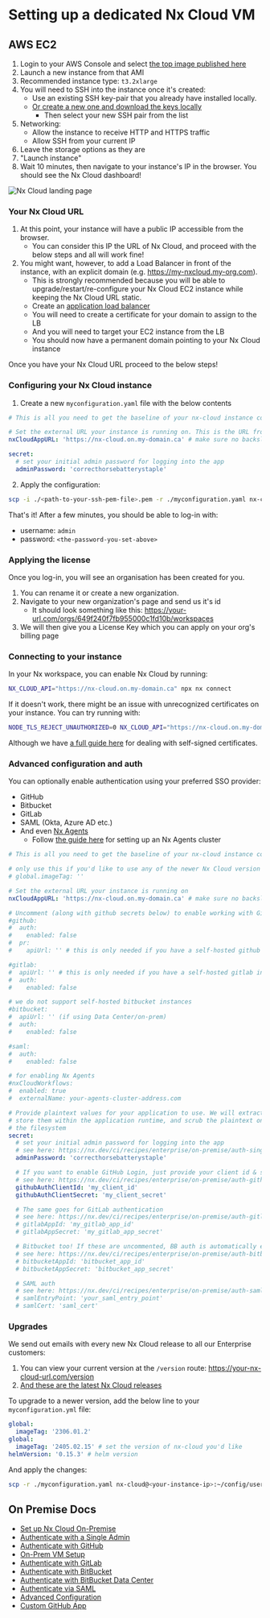 # Setting up a dedicated Nx Cloud VM

## AWS EC2

1. Login to your AWS Console and select [the top image published here](https://console.aws.amazon.com/ec2/v2/home?home#Images:visibility=public-images;imageName=nx-cloud;owner=623002322076;sort=desc:imageName)
2. Launch a new instance from that AMI
3. Recommended instance type: `t3.2xlarge`
4. You will need to SSH into the instance once it's created:
   - Use an existing SSH key-pair that you already have installed locally.
   - [Or create a new one and download the keys locally](https://docs.aws.amazon.com/AWSEC2/latest/UserGuide/ec2-key-pairs.html?icmpid=docs_ec2_console#having-ec2-create-your-key-pair)
     - Then select your new SSH pair from the list
5. Networking:
   - Allow the instance to receive HTTP and HTTPS traffic
   - Allow SSH from your current IP
6. Leave the storage options as they are
7. "Launch instance"
8. Wait 10 minutes, then navigate to your instance's IP in the browser. You should see the Nx Cloud dashboard!

![Nx Cloud landing page](/nx-cloud/enterprise/on-premise/images/nx-cloud-landing.png)

### Your Nx Cloud URL

1. At this point, your instance will have a public IP accessible from the browser.
   - You can consider this IP the URL of Nx Cloud, and proceed with the below steps and all will work fine!
2. You might want, however, to add a Load Balancer in front of the instance, with an explicit domain (e.g. https://my-nxcloud.my-org.com).
   - This is strongly recommended because you will be able to upgrade/restart/re-configure your Nx Cloud EC2 instance while keeping the Nx Cloud URL static.
   - Create an [application load balancer](https://docs.aws.amazon.com/elasticloadbalancing/latest/application/create-application-load-balancer.html)
   - You will need to create a certificate for your domain to assign to the LB
   - And you will need to target your EC2 instance from the LB
   - You should now have a permanent domain pointing to your Nx Cloud instance

Once you have your Nx Cloud URL proceed to the below steps!

### Configuring your Nx Cloud instance

1. Create a new `myconfiguration.yaml` file with the below contents

```yaml
# This is all you need to get the baseline of your nx-cloud instance configured!

# Set the external URL your instance is running on. This is the URL from the previous step
nxCloudAppURL: 'https://nx-cloud.on.my-domain.ca' # make sure no backslash is at the end

secret:
  # set your initial admin password for logging into the app
  adminPassword: 'correcthorsebatterystaple'
```

2. Apply the configuration:

```bash
scp -i ./<path-to-your-ssh-pem-file>.pem -r ./myconfiguration.yaml nx-cloud@<your-instance-ip>:~/config/user/update.yaml
```

That's it! After a few minutes, you should be able to log-in with:

- username: `admin`
- password: `<the-password-you-set-above>`

### Applying the license

Once you log-in, you will see an organisation has been created for you.

1. You can rename it or create a new organization.
2. Navigate to your new organization's page and send us it's id
   - It should look something like this: https://your-url.com/orgs/649f240f7fb955000c1fd10b/workspaces
3. We will then give you a License Key which you can apply on your org's billing page

### Connecting to your instance

In your Nx workspace, you can enable Nx Cloud by running:

```bash
NX_CLOUD_API="https://nx-cloud.on.my-domain.ca" npx nx connect
```

If it doesn't work, there might be an issue with unrecognized certificates on your instance. You can try running with:

```bash
NODE_TLS_REJECT_UNAUTHORIZED=0 NX_CLOUD_API="https://nx-cloud.on.my-domain.ca" npx nx connect
```

Although we have [a full guide here](https://github.com/nrwl/nx-cloud-helm/blob/main/PROXY-GUIDE.md#nxcloud-runner-proxy-issues) for dealing with self-signed certificates.

### Advanced configuration and auth

You can optionally enable authentication using your preferred SSO provider:

- GitHub
- Bitbucket
- GitLab
- SAML (Okta, Azure AD etc.)
- And even [Nx Agents](/ci/features/distribute-task-execution#distribute-task-execution-nx-agents)
  - Follow [the guide here](https://github.com/nrwl/nx-cloud-helm/blob/main/agents-guide/AGENTS-GUIDE.md) for setting up an Nx Agents cluster

```yaml
# This is all you need to get the baseline of your nx-cloud instance configured!

# only use this if you'd like to use any of the newer Nx Cloud version from here: https://nx.dev/ci/reference/release-notes#docker-containers
# global.imageTag: ''

# Set the external URL your instance is running on
nxCloudAppURL: 'https://nx-cloud.on.my-domain.ca' # make sure no backslash is at the end

# Uncomment (along with github secrets below) to enable working with GitHub pull requests or github auth
#github:
#  auth:
#    enabled: false
#  pr:
#    apiUrl: '' # this is only needed if you have a self-hosted github instance

#gitlab:
#  apiUrl: '' # this is only needed if you have a self-hosted gitlab instance
#  auth:
#    enabled: false

# we do not support self-hosted bitbucket instances
#bitbucket:
#  apiUrl: '' (if using Data Center/on-prem)
#  auth:
#    enabled: false

#saml:
#  auth:
#    enabled: false

# for enabling Nx Agents
#nxCloudWorkflows:
#  enabled: true
#  externalName: your-agents-cluster-address.com

# Provide plaintext values for your application to use. We will extract them,
# store them within the application runtime, and scrub the plaintext ones from
# the filesystem
secret:
  # set your initial admin password for logging into the app
  # see here: https://nx.dev/ci/recipes/enterprise/on-premise/auth-single-admin
  adminPassword: 'correcthorsebatterystaple'

  # If you want to enable GitHub Login, just provide your client id & secret, we handle the rest
  # see here: https://nx.dev/ci/recipes/enterprise/on-premise/auth-github
  githubAuthClientId: 'my_client_id'
  githubAuthClientSecret: 'my_client_secret'

  # The same goes for GitLab authentication
  # see here: https://nx.dev/ci/recipes/enterprise/on-premise/auth-gitlab
  # gitlabAppId: 'my_gitlab_app_id'
  # gitlabAppSecret: 'my_gitlab_app_secret'

  # Bitbucket too! If these are uncommented, BB auth is automatically enabled
  # see here: https://nx.dev/ci/recipes/enterprise/on-premise/auth-bitbucket
  # bitbucketAppId: 'bitbucket_app_id'
  # bitbucketAppSecret: 'bitbucket_app_secret'

  # SAML auth
  # see here: https://nx.dev/ci/recipes/enterprise/on-premise/auth-saml
  # samlEntryPoint: 'your_saml_entry_point'
  # samlCert: 'saml_cert'
```

### Upgrades

We send out emails with every new Nx Cloud release to all our Enterprise customers:

1. You can view your current version at the `/version` route: https://your-nx-cloud-url.com/version
2. [And these are the latest Nx Cloud releases](/ci/reference/release-notes)

To upgrade to a newer version, add the below line to your `myconfiguration.yml` file:

```yaml
global:
  imageTag: '2306.01.2'
global:
  imageTag: '2405.02.15' # set the version of nx-cloud you'd like
helmVersion: '0.15.3' # helm version
```

And apply the changes:

```bash
scp -r ./myconfiguration.yaml nx-cloud@<your-instance-ip>:~/config/user/update.yaml
```

## On Premise Docs

- [Set up Nx Cloud On-Premise](/ci/recipes/enterprise/on-premise/on-premise)
- [Authenticate with a Single Admin](/ci/recipes/enterprise/on-premise/auth-single-admin)
- [Authenticate with GitHub](/ci/recipes/enterprise/on-premise/auth-github)
- [On-Prem VM Setup](/ci/recipes/enterprise/on-premise/ami-setup)
- [Authenticate with GitLab](/ci/recipes/enterprise/on-premise/auth-gitlab)
- [Authenticate with BitBucket](/ci/recipes/enterprise/on-premise/auth-bitbucket)
- [Authenticate with BitBucket Data Center](/ci/recipes/enterprise/on-premise/auth-bitbucket-data-center)
- [Authenticate via SAML](/ci/recipes/enterprise/on-premise/auth-saml)
- [Advanced Configuration](/ci/recipes/enterprise/on-premise/advanced-config)
- [Custom GitHub App](/ci/recipes/enterprise/on-premise/custom-github-app)
